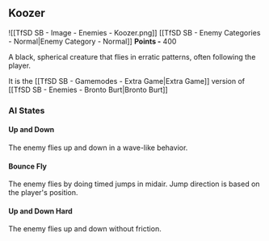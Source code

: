 ## Koozer
![[TfSD SB - Image - Enemies - Koozer.png]]
[[TfSD SB - Enemy Categories - Normal|Enemy Category - Normal]]
**Points -** 400

A black, spherical creature that flies in erratic patterns, often following the player.

It is the [[TfSD SB - Gamemodes - Extra Game|Extra Game]] version of [[TfSD SB - Enemies - Bronto Burt|Bronto Burt]]
### AI States
#### Up and Down
The enemy flies up and down in a wave-like behavior.
#### Bounce Fly
The enemy flies by doing timed jumps in midair. Jump direction is based on the player's position.
#### Up and Down Hard
The enemy flies up and down without friction.